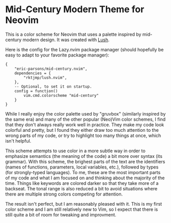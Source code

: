 # Mid-Century Modern Theme for Neovim

This is a color scheme for Neovim that uses a palette inspired by mid-century
modern design. It was created with [Lush](http://git.io/lush.nvim).

Here is the config for the Lazy.nvim package manager (should hopefully be easy
to adapt to your favorite package manager):

```
{
    "eric-parsons/mid-century.nvim",
    dependencies = {
        "rktjmp/lush.nvim",
    },
    -- Optional, to set it on startup.
    config = function()
        vim.cmd.colorscheme "mid-century"
    }
}
```

While I really enjoy the color palette used by "gruvbox" (similarly inspired by
the same era) and many of the other popular (Neo)Vim color schemes, I find that
they don't always really work well in practice. They make my code look colorful
and pretty, but I found they either draw too much attention to the wrong parts
of my code, or try to highlight too many things at once, which isn't helpful. 

This scheme attempts to use color in a more subtle way in order to emphasize
semantics (the meaning of the code) a bit more over syntax (its grammar). With
this scheme, the brighest parts of the text are the identifiers (names of
functions, parameters, local variables, etc.), followed by types (for
strongly-typed languages). To me, these are the most important parts of my code
and what I am focused on and thinking about the majority of the time. Things
like keywords are colored darker so that they take more of a backseat. The
tonal range is also reduced a bit to avoid situations where there are multiple
strong colors competing for attention.

The result isn't perfect, but I am reasonably pleased with it. This is my first
color scheme and I am still relatively new to Vim, so I expect that there is
still quite a bit of room for tweaking and improvment.

